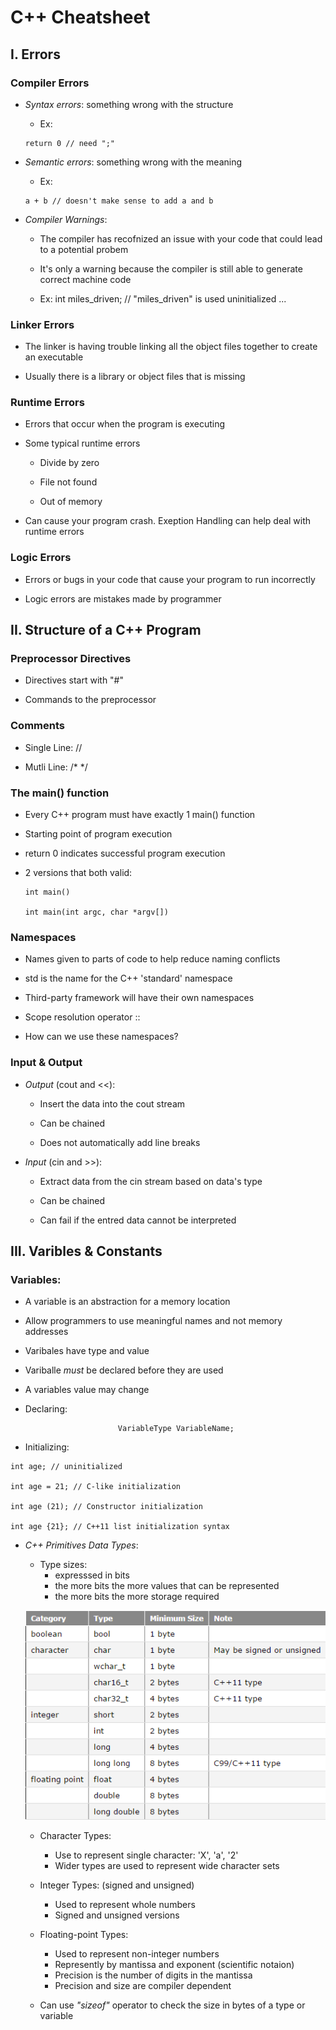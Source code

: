 # C++ Cheatsheet

## I. Errors

### Compiler Errors

* *Syntax errors*: something wrong with the structure
  
  - Ex: 
  ```
  return 0 // need ";"
  ```

* *Semantic errors*: something wrong with the meaning

  - Ex: 
  ```
  a + b // doesn't make sense to add a and b
  ```

* *Compiler Warnings*: 

  - The compiler has recofnized an issue with your code that could lead to a potential probem

  - It's only a warning because the compiler is still able to generate correct machine code
  
  - Ex: int miles_driven; // "miles_driven" is used uninitialized ...

### Linker Errors

* The linker is having trouble linking all the object files together to create an executable

* Usually there is a library or object files that is missing

### Runtime Errors

* Errors that occur when the program is executing

* Some typical runtime errors

  - Divide by zero

  - File not found

  - Out of memory

* Can cause your program crash. Exeption Handling can help deal with runtime errors

### Logic Errors

* Errors or bugs in your code that cause your program to run incorrectly

* Logic errors are mistakes made by programmer


## II. Structure of a C++ Program

### Preprocessor Directives

* Directives start with "#"

* Commands to the preprocessor

### Comments

* Single Line: //

* Mutli Line: /* */

### The main() function

* Every C++ program must have exactly 1 main() function

* Starting point of program execution

* return 0 indicates successful program execution

* 2 versions that both valid:

  ```
  int main()

  int main(int argc, char *argv[])
  ```
### Namespaces

* Names given to parts of code to help reduce naming conflicts

* std is the name for the C++ 'standard' namespace

* Third-party framework will have their own namespaces

* Scope resolution operator ::

* How can we use these namespaces?

### Input & Output

* *Output* (cout and <<):

  - Insert the data into the cout stream

  - Can be chained

  - Does not automatically add line breaks

* *Input* (cin and >>):

  - Extract data from the cin stream based on data's type

  - Can be chained

  - Can fail if the entred data cannot be interpreted

## III. Varibles & Constants

### Variables:

  - A variable is an abstraction for a memory location

  - Allow programmers to use meaningful names and not memory addresses
  
  - Varibales have type and value

  - Variballe *must* be declared before they are used

  - A variables value may change

  - Declaring:          
  ```
                          VariableType VariableName;
  ```

  - Initializing:
  ```
  int age; // uninitialized
  
  int age = 21; // C-like initialization

  int age (21); // Constructor initialization

  int age {21}; // C++11 list initialization syntax
  ```

* *C++ Primitives Data Types*:

  - Type sizes:
    + expresssed in bits
    + the more bits the more values that can be represented
    + the more bits the more storage required

  ![type-size](https://raw.githubusercontent.com/nguyenchiemminhvu/CPP-Tutorial/master/1-cpp-co-ban/1-4-bien-va-cac-kieu-du-lieu-trong-cpp/10.png)

  - Character Types:
    + Use to represent single character: 'X', 'a', '2'
    + Wider types are used to represent wide character sets

  - Integer Types: (signed and unsigned)
    + Used to represent whole numbers
    + Signed and unsigned versions

  - Floating-point Types:
    + Used to represent non-integer numbers
    + Represently by mantissa and exponent (scientific notaion)
    + Precision is the number of digits in the mantissa
    + Precision and size are compiler dependent
  
  - Can use *"sizeof"* operator to check the size in bytes of a type or variable
  




